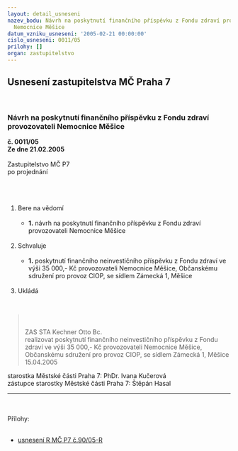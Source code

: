 ```yaml
---
layout: detail_usneseni
nazev_bodu: Návrh na poskytnutí finančního příspěvku z Fondu zdraví provozovateli
  Nemocnice Měšice
datum_vzniku_usneseni: '2005-02-21 00:00:00'
cislo_usneseni: 0011/05
prilohy: []
organ: zastupitelstvo
---
```

<div id="ucUsn_pList" class="usn">
	<span><h2>Usnesení zastupitelstva MČ Praha 7 </h2>
<br></span><div class="standBody">
<span><h3>Návrh na poskytnutí finančního příspěvku z Fondu zdraví provozovateli Nemocnice Měšice</h3></span><div class="center">
		<strong>č. 0011/05</strong><br>
	</div>
<div class="center">
		<strong>Ze dne 21.02.2005</strong><br><br>
	</div>Zastupitelstvo MČ P7<br>po projednání<br><br><br><ol>
<br><li>Bere na vědomí <br><ul>
<br><li>
<strong>1.</strong> návrh na poskytnutí finančního příspěvku z Fondu zdraví provozovateli Nemocnice Měšice</li>
</ul>
<br>
</li>
<li>Schvaluje <br><ul>
<br><li>
<strong>1.</strong> poskytnutí finančního neinvestičního příspěvku z Fondu zdraví ve výši 35 000,- Kč provozovateli Nemocnice Měšice, Občanskému sdružení pro provoz CIOP, se sídlem Zámecká 1, Měšice</li>
</ul>
<br>
</li>
<li>Ukládá </li>
</ol>
<br><blockquote dir="ltr" style="MARGIN-RIGHT: 0px">
<br><p>ZAS STA Kechner Otto Bc. <br>realizovat poskytnutí finančního neinvestičního příspěvku z Fondu zdraví ve výši 35 000,- Kč provozovateli Nemocnice Měšice, Občanskému sdružení pro provoz CIOP, se sídlem Zámecká 1, Měšice <br>15.04.2005</p>
</blockquote>starostka Městské části Praha 7: PhDr. Ivana Kučerová<br>zástupce starostky Městské části Praha 7: Štěpán Hasal <br><hr>
<br><br>Přílohy: <br><ul>
<br><li>
<a title="Soubor (.doc 54,5 kB)-nové okno" href="/zdroj.aspx?typ=4&amp;id=6393&amp;sh=-246549954" target="_blank">usnesení R MČ P7 č.90/05-R</a> </li>
</ul>
</div>
</div>